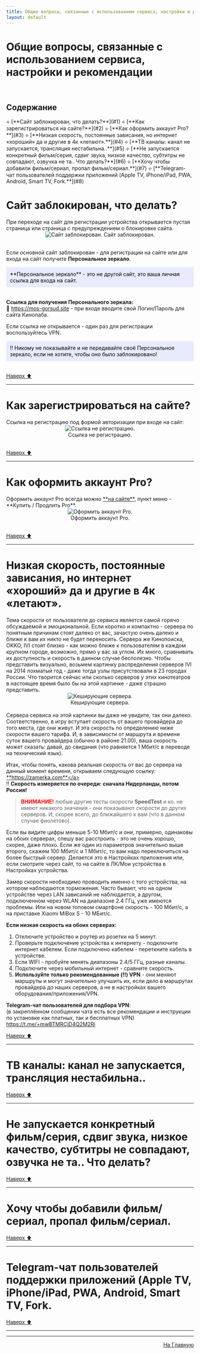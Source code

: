 ```yaml
---
title: Общие вопросы, связанные с использованием сервиса, настройки и рекомендации
layout: default
---
```

# Общие вопросы, связанные с использованием сервиса, настройки и рекомендации
<br>
<h2 id="toc">Содержание</h2>
⟡ [**Сайт заблокирован, что делать?**](#1)  
⟡ [**Как зарегистрироваться на сайте?**](#2) 
⟡ [**Как оформить аккаунт Pro?**](#3)  
⟡ [**Низкая скорость, постоянные зависания, но интернет «хороший» да и другие в 4к «летают».**](#4)  
⟡ [**ТВ каналы: канал не запускается, трансляция нестабильна..**](#5)  
⟡ [**Не запускается конкретный фильм/серия, сдвиг звука, низкое качество, субтитры не совпадают, озвучка не та.. Что делать?**](#6)  
⟡ [**Хочу чтобы добавили фильм/сериал, пропал фильм/сериал.**](#7)  
⟡ [**Telegram-чат пользователей поддержки приложений (Apple TV, iPhone/iPad, PWA, Android, Smart TV, Fork.**](#8)  


<h1 id="1">Сайт заблокирован, что делать?</h1>
При переходе на сайт для регистрации устройства открывается пустая страница или страница с предупреждением о блокировке сайта.
<div style="text-align: center;">
  <img src="https://lazykpub.github.io/Lazykpub/assets/images/micro_install_10.jpeg" alt="Сайт заблокирован." style="max-width: 100%; height: auto; cursor: pointer;" onclick="this.style.maxWidth = this.style.maxWidth === '100%' ? '100vw' : '100%';">
Сайт заблокирован.
</div><br>

Если основной сайт заблокирован - для регистрации на сайте или для входа на сайт получите **Персональное зеркало**.

<div style="background-color: #E9EAFC; color: #000000; padding: 10px;">**Персональное зеркало** - это не другой сайт, это ваша личная ссылка для входа на сайт.</div><br>

**Ссылка для получения Персонального зеркала:**  
🔗 <a href="https://mos-gorsud.site" target="_blank" rel="noopener noreferrer">https://mos-gorsud.site</a> - при входе вводите свой  Логин/Пароль для сайта Кинопаба.

Если ссылка не открывается - один раз для регистрации воспользуйтесь VPN.

<div style="background-color: #E9EAFC; color: #000000; padding: 10px;">
‼️ Никому не показывайте и не передавайте своё Персональное зеркало, если не хотите, чтобы оно было заблокировано!
</div><br>


[Наверх ⬆️](#toc)<br>

---

<h1 id="2">Как зарегистрироваться на сайте?</h1>
Ссылка на регистрацию под формой авторизации при входе на сайт:
<div style="text-align: center;">
  <img src="https://lazykpub.github.io/Lazykpub/assets/images/reg-kpservice.png" alt="Ссылка не регистрацию." style="max-width: 100%; height: auto; cursor: pointer;" onclick="this.style.maxWidth = this.style.maxWidth === '100%' ? '100vw' : '100%';"><br>
  Ссылка не регистрацию.
</div><br>


[Наверх ⬆️](#toc)<br>

---

<h1 id="3">Как оформить аккаунт Pro?</h1>
Оформить аккаунт Pro всегда можно <a href="" target="_blank" rel="noopener noreferrer">**на сайте**</a>, пункт меню - **Купить / Продлить Pro**. 
<div style="text-align: center;">
  <img src="https://lazykpub.github.io/Lazykpub/assets/images/pay-kpservice.png" alt="Оформить аккаунт Pro." style="max-width: 100%; height: auto; cursor: pointer;" onclick="this.style.maxWidth = this.style.maxWidth === '100%' ? '100vw' : '100%';"><br>
  Оформить аккаунт Pro.
</div><br>


[Наверх ⬆️](#toc)<br>

---

<h1 id="4">Низкая скорость, постоянные зависания, но интернет «хороший» да и другие в 4к «летают».</h1>
Тема скорости от пользователя до сервиса является самой горячо обсуждаемой и эмоциональной. Если коротко и компактно - сервера по понятным причинам стоят далеко от вас, зачастую очень далеко и ближе к вам их никто не будет переносить. Сервера же Кинопоиска, OKKO, IVI стоят близко - как можно ближе к пользователям в каждом крупном городе, возможно, прямо у вас за углом. Их много, сравнивать их доступность и скорость в данном случае бесполезно. Чтобы представить визуально, возьмем картинку распределения серверов IVI на 2014 лохматый год - даже тогда узлы присутствовали в 23 городах России. Что творится сейчас или сколько серверов у этих кинотеатров в настоящее время было бы на этой картинке - даже страшно представить.
<div style="text-align: center;">
  <img src="https://lazykpub.github.io/Lazykpub/assets/images/ivi-kpservice.jpeg" alt="Кеширующие сервера." style="max-width: 100%; height: auto; cursor: pointer;" onclick="this.style.maxWidth = this.style.maxWidth === '100%' ? '100vw' : '100%';"><br>
  Кеширующие сервера.
</div><br>
Сервера сервиса на этой картинки вы даже не увидите, так они далеко. Соответственно, в игру вступает скорость от вашего провайдера до того места, где они живут. И эта скорость по определению ниже скорости вашего тарифа. И, в зависимости от маршрута и времени суток вашего провайдера (обычно в районе 21.00), ваша скорость может сказать: давай, до свидания (что равняется 1 Мбит/с в переводе на технический язык).  

Итак, чтобы понять, какова реальная скорость от вас до сервера на данный момент времени, открываем следующую ссылку:  
<a href="https://zamerka.com/" target="_blank" rel="noopener noreferrer">**https://zamerka.com**</a>  
‼️ **Скорость измеряется по очереди: сначала Нидерланды, потом Россия!**<br>

> <span style="color: red; font-weight: bold;">ВНИМАНИЕ!</span> любые другие тесты скорости **SpeedTest** и ко. не имеют никакого значения - они показывают скорости до других серверов. И, скорее всего, до ближайшего к вам (что в данном случае фиолетово).

Если вы видите цифры меньше 5-10 Мбит/с и они, примерно, одинаковы на обоих серверах, спешу вас расстроить - это не очень хорошо, скорее, даже плохо. Если же один из параметров значительно выше второго, скажем 100 Мбит/с и 1 Мбит/с, то вам надо переключиться на более быстрый сервер. Делается это в Настройках приложения или, если смотрите через сайт, то на сайте в ЛК/Мои устройства в Настройках устройства.

Замер скорости необходимо проводить именно с того устройства, на котором наблюдаются торможения. Часто бывает, что на одном устройстве через LAN зависаний не наблюдается, а другом, подключенном через WLAN на диапазоне 2.4 ГГц, уже имеются проблемы. Или на новом топовом смартфоне скорость - 100 Мбит/с, а на приставке Xiaomi MiBox S - 10 МБит/с.

**Если низкая скорость на обоих серверах:**  
1. Отключите устройство и роутер из розетки на 5 минут.  
2. Проверьте подключение устройства к интернету - подключите интернет кабелем. Если подключено кабелем - переткните кабель в устройстве.  
3. Если WIFI - пробуйте менять диапазоны 2.4/5 ГГц, разные каналы.  
4. Подключите через мобильный интернет - сравните скорость.  
5. **Используйте только рекомендованные (‼️) VPN** - они меняют маршруты и могут значительно улучшить их, если дело в маршрутах провайдера до наших серверов, а не в настройках вашего оборудования/приложения/VPN.  

**Telegram-чат пользователей для подбора VPN**:  
(в закреплённом сообщении чата есть все рекомендации и инструкции по установке как платных, так и бесплатных VPN)  
<a href="https://t.me/+mwBTMRCjD4Q2M2Ri" target="_blank" rel="noopener noreferrer">https://t.me/+mwBTMRCjD4Q2M2Ri</a><br>

[Наверх ⬆️](#toc)<br>

---

<h1 id="5">ТВ каналы: канал не запускается, трансляция нестабильна..</h1>



[Наверх ⬆️](#toc)<br>

---

<h1 id="6">Не запускается конкретный фильм/серия, сдвиг звука, низкое качество, субтитры не совпадают, озвучка не та.. Что делать?</h1>



[Наверх ⬆️](#toc)<br>

---

<h1 id="7">Хочу чтобы добавили фильм/сериал, пропал фильм/сериал.</h1>



[Наверх ⬆️](#toc)<br>

---

<h1 id="8">Telegram-чат пользователей поддержки приложений (Apple TV, iPhone/iPad, PWA, Android, Smart TV, Fork.</h1>



[Наверх ⬆️](#toc)<br>

---







---
<p  align="right"><a href="https://lazykpub.github.io/Lazykpub">На Главную</a></p>
